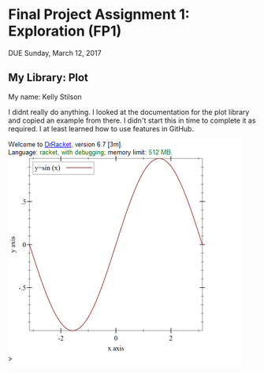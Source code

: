 # Final Project Assignment 1: Exploration (FP1)
DUE Sunday, March 12, 2017

## My Library: Plot
My name: Kelly Stilson

I didnt really do anything. 
I looked at the documentation for the plot library and copied an example from there. 
I didn't start this in time to complete it as required.
I at least learned how to use features in GitHub.

![capture](/Capture.PNG?raw=true "Capture")
